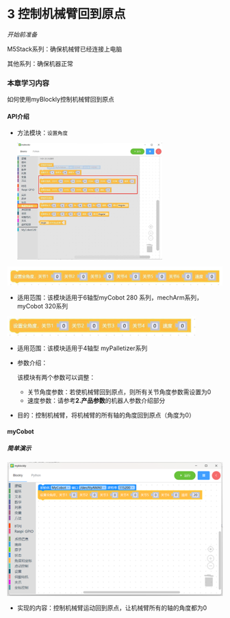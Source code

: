 # 3 控制机械臂回到原点

<i>开始前准备</i>

M5Stack系列：确保机械臂已经连接上电脑

其他系列：确保机器正常

### 本章学习内容

如何使用myBlockly控制机械臂回到原点

#### API介绍

* 方法模块：`设置角度`

  <img src="../../../../resource\3-FunctionsAndApplications\6.developmentGuide\myBlocklyAndUlFlow\backtoorgin/回到原点1.jpg" style="zoom:33%;" />

<img src="../../../../resource\3-FunctionsAndApplications\6.developmentGuide\myBlocklyAndUlFlow\backtoorgin/回到原点2.jpg" style="zoom: 50%;" />

* 适用范围：该模块适用于6轴型myCobot 280 系列，mechArm系列，myCobot 320系列

<img src="../../../../resource\3-FunctionsAndApplications\6.developmentGuide\myBlocklyAndUlFlow\backtoorgin/回到原点3.jpg" style="zoom: 50%;" />

* 适用范围：该模块适用于4轴型 myPalletizer系列

* 参数介绍：

  该模块有两个参数可以调整：

  * 关节角度参数：若使机械臂回到原点，则所有关节角度参数需设置为0
  * 速度参数：请参考**2.产品参数**的机器人参数介绍部分

* 目的：控制机械臂，将机械臂的所有轴的角度回到原点（角度为0）

#### myCobot

##### 简单演示

<img src="../../../../resource\3-FunctionsAndApplications\6.developmentGuide\myBlocklyAndUlFlow\backtoorgin/回到原点demo1.jpg" style="zoom: 50%;" />

* 实现的内容：控制机械臂运动回到原点，让机械臂所有的轴的角度都为0
